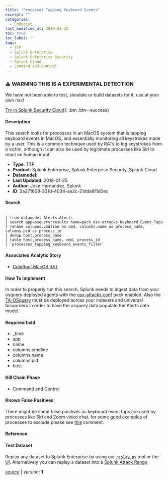 ```yaml
---
title: "Processes Tapping Keyboard Events"
excerpt: ""
categories:
  - Endpoint
last_modified_at: 2019-01-25
toc: true
toc_label: ""
tags:
  - TTP
  - Splunk Enterprise
  - Splunk Enterprise Security
  - Splunk Cloud
  - Command and Control
---
```


### ⚠️ WARNING THIS IS A EXPERIMENTAL DETECTION
We have not been able to test, simulate or build datasets for it, use at your own risk!


[Try in Splunk Security Cloud](https://www.splunk.com/en_us/cyber-security.html){: .btn .btn--success}

#### Description

This search looks for processes in an MacOS system that is tapping keyboard events in MacOS, and essentially monitoring all keystrokes made by a user. This is a common technique used by RATs to log keystrokes from a victim, although it can also be used by legitimate processes like Siri to react on human input

- **Type**: TTP
- **Product**: Splunk Enterprise, Splunk Enterprise Security, Splunk Cloud
- **Datamodel**: 
- **Last Updated**: 2019-01-25
- **Author**: Jose Hernandez, Splunk
- **ID**: 2a371608-331d-4034-ae2c-21dda8f1d0ec

#### Search

```

| from datamodel Alerts.Alerts 
| search app=osquery:results name=pack_osx-attacks_Keyboard_Event_Taps 
| rename columns.cmdline as cmd, columns.name as process_name, columns.pid as process_id
| dedup host,process_name 
| table host,process_name, cmd, process_id 
| `processes_tapping_keyboard_events_filter`
```

#### Associated Analytic Story
* [ColdRoot MacOS RAT](/stories/coldroot_macos_rat)


#### How To Implement
In order to properly run this search, Splunk needs to ingest data from your osquery deployed agents with the [osx-attacks.conf](https://github.com/facebook/osquery/blob/experimental/packs/osx-attacks.conf#L599) pack enabled. Also the [TA-OSquery](https://github.com/d1vious/TA-osquery) must be deployed across your indexers and universal forwarders in order to have the osquery data populate the Alerts data model.

#### Required field
* _time
* app
* name
* columns.cmdline
* columns.name
* columns.pid
* host


#### Kill Chain Phase
* Command and Control


#### Known False Positives
There might be some false positives as keyboard event taps are used by processes like Siri and Zoom video chat, for some good examples of processes to exclude please see [this](https://github.com/facebook/osquery/pull/5345#issuecomment-454639161) comment.





#### Reference


#### Test Dataset
Replay any dataset to Splunk Enterprise by using our [`replay.py`](https://github.com/splunk/attack_data#using-replaypy) tool or the [UI](https://github.com/splunk/attack_data#using-ui).
Alternatively you can replay a dataset into a [Splunk Attack Range](https://github.com/splunk/attack_range#replay-dumps-into-attack-range-splunk-server)




[*source*](https://github.com/splunk/security_content/tree/develop/detections/experimental/endpoint/processes_tapping_keyboard_events.yml) \| *version*: **1**